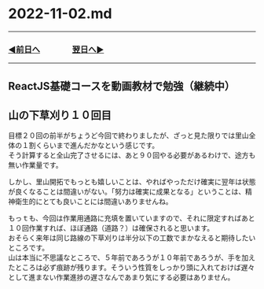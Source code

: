 # 2022-11-02.md
  
---

### [◀️前日へ](https://github.com/yuasys/chatty-journal/blob/main/2022/11/2022-11-01.md)&emsp;&emsp;&emsp;&emsp;[翌日へ▶️](https://github.com/yuasys/chatty-journal/blob/main/2022/11/2022-11-03.md)

---

## ReactJS基礎コースを動画教材で勉強（継続中）
  
## 山の下草刈り１０回目

目標２０回の前半がちょうど今回で終わりましたが、ざっと見た限りでは里山全体の１割くらいまで進んだかなという感じです。  
そう計算すると全山完了させるには、あと９０回やる必要があるわけで、途方も無い作業量です。  

しかし、里山開拓でもっとも嬉しいことは、やればやっただけ確実に翌年は状態が良くなることは間違いがない。「努力は確実に成果となる」ということは、精神衛生的にとても良いことには間違いありませんね。  

もっｔも、今回は作業用通路に充填を置いていますので、それに限定すればあと１０回作業すれば、ほぼ通路（道路？）は確保されると思います。  
おそらく来年は同じ路線の下草刈りは半分以下の工数でまかなえると期待したいところです。  
山は本当に不思議なところで、５年前であろうが１０年前であろうが、手を加えたところは必ず痕跡が残ります。そういう性質をしっかり頭に入れておけば遅々として進まない作業進捗の遅さなんであまり気にする必要はありません。
